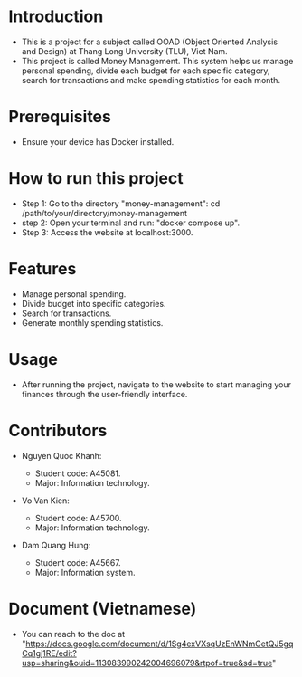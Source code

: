# Introduction
- This is a project for a subject called OOAD (Object Oriented Analysis and Design) at Thang Long University (TLU), Viet Nam.
- This project is called Money Management. This system helps us manage personal spending, divide each budget for each specific category, search for transactions and make spending statistics for each month.

# Prerequisites
- Ensure your device has Docker installed.

# How to run this project
- Step 1: Go to the directory "money-management": cd /path/to/your/directory/money-management
- step 2: Open your terminal and run: "docker compose up".
- Step 3: Access the website at localhost:3000.

# Features
- Manage personal spending.
- Divide budget into specific categories.
- Search for transactions.
- Generate monthly spending statistics.

# Usage
- After running the project, navigate to the website to start managing your finances through the user-friendly interface.

# Contributors
- Nguyen Quoc Khanh:
  + Student code: A45081.
  + Major: Information technology.

- Vo Van Kien:
  + Student code: A45700.
  + Major: Information technology.

- Dam Quang Hung:
  + Student code: A45667.
  + Major: Information system.

# Document (Vietnamese)
- You can reach to the doc at "https://docs.google.com/document/d/1Sg4exVXsqUzEnWNmGetQJ5gqCq1gj1RE/edit?usp=sharing&ouid=113083990242004696079&rtpof=true&sd=true"

